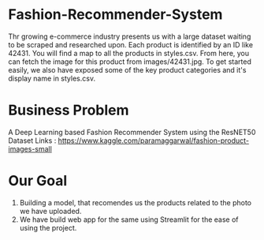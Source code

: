 # Fashion-Recommender-System
Thr growing e-commerce industry presents us with a large dataset waiting to be scraped and researched upon.
Each product is identified by an ID like 42431. You will find a map to all the products in styles.csv. From here, you can fetch the image for this product from images/42431.jpg. To get started easily, we also have exposed some of the key product categories and it's display name in styles.csv.

# Business Problem
A Deep Learning based Fashion Recommender System using the ResNET50
Dataset Links : https://www.kaggle.com/paramaggarwal/fashion-product-images-small

# Our Goal
1. Building a model, that recomendes us the products related to the photo we have uploaded.
2. We have build web app for the same using Streamlit for the ease of using the project.
